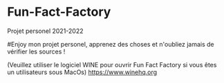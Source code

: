 # Fun-Fact-Factory
Projet personel 2021-2022

#Enjoy mon projet personel, apprenez des choses et n'oubliez jamais de vérifier les sources !


(Veuillez utiliser le logiciel WINE pour ouvrir Fun Fact Factory si vous êtes un utilisateurs sous MacOs)
https://www.winehq.org 
